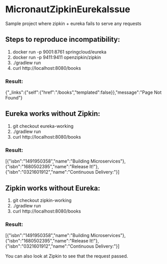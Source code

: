 # MicronautZipkinEurekaIssue
Sample project where zipkin + eureka fails to serve any requests

## Steps to reproduce incompatibility:
1. docker run -p 9001:8761 springcloud/eureka
2. docker run -p 9411:9411 openzipkin/zipkin
3. ./gradlew run
4. curl http://localhost:8080/books

### Result:
{"_links":{"self":{"href":"/books","templated":false}},"message":"Page Not Found"}

## Eureka works without Zipkin:

1. git checkout eureka-working
2. ./gradlew run
3. curl http://localhost:8080/books

### Result:
[{"isbn":"1491950358","name":"Building Microservices"},{"isbn":"1680502395","name":"Release It!"},{"isbn":"0321601912","name":"Continuous Delivery:"}]


## Zipkin works without Eureka:

1. git checkout zipkin-working
2. ./gradlew run
3. curl http://localhost:8080/books

### Result:
[{"isbn":"1491950358","name":"Building Microservices"},{"isbn":"1680502395","name":"Release It!"},{"isbn":"0321601912","name":"Continuous Delivery:"}]

You can also look at Zipkin to see that the request passed.
